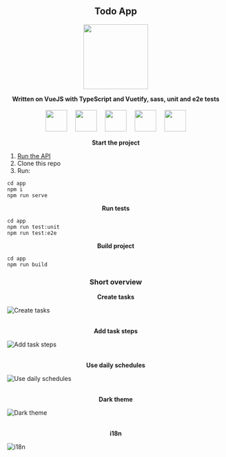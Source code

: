 <h2 align="center">Todo App</h2>
<p align="center">
    <img width="150px" src="https://upload.wikimedia.org/wikipedia/commons/9/95/Vue.js_Logo_2.svg" />
</p>
<p align="center">
    <b>Written on VueJS with TypeScript and Vuetify, sass, unit and e2e tests</b> <br /><br />
    <img style="margin-right: 15px" width="50px" src="https://upload.wikimedia.org/wikipedia/commons/4/4c/Typescript_logo_2020.svg" />
    <img style="margin-right: 15px" width="50px" src="https://cdn.worldvectorlogo.com/logos/vuetify.svg" />
    <img style="margin-right: 15px" width="50px" src="https://upload.wikimedia.org/wikipedia/commons/thumb/9/96/Sass_Logo_Color.svg/1280px-Sass_Logo_Color.svg.png" />
    <img style="margin-right: 15px" width="50px" src="https://seeklogo.com/images/J/jest-logo-F9901EBBF7-seeklogo.com.png" />
    <img width="50px" src="https://avatars.githubusercontent.com/u/8908513?s=280&v=4" />
</p>

<p align="center"><b>Start the project</b></p>

<ol>
    <li><a href="https://github.com/Arslanoov/todo-api">Run the API</a></li>
    <li>Clone this repo</li>
    <li>Run:</li>
</ol>

    cd app
    npm i
    npm run serve

<p align="center"><b>Run tests</b></p>

    cd app
    npm run test:unit
    npm run test:e2e

<p align="center"><b>Build project</b></p>

    cd app
    npm run build

<h3 align="center">Short overview</h2>

<div align="center"><b>Create tasks</b></div>

![Create tasks](https://user-images.githubusercontent.com/51407990/120901009-9f2b5580-c651-11eb-9c0d-83bd436c73ad.gif)

<br />

<div align="center"><b>Add task steps</b></div>

![Add task steps](https://user-images.githubusercontent.com/51407990/120901303-655b4e80-c653-11eb-8ead-0b2f97440d87.gif)

<br />

<div align="center"><b>Use daily schedules</b></div>

![Use daily schedules](https://user-images.githubusercontent.com/51407990/120931577-a1ea8100-c70b-11eb-9725-b0b2cad5fef6.gif)

<br />

<div align="center"><b>Dark theme</b></div>

![Dark theme](https://user-images.githubusercontent.com/51407990/120931688-24734080-c70c-11eb-9498-20d6238f2345.gif)

<br />

<div align="center"><b>i18n</b></div>

![i18n](https://user-images.githubusercontent.com/51407990/120931768-7ddb6f80-c70c-11eb-94e3-b5b31440af6d.gif)
